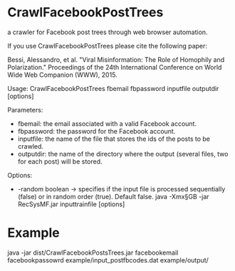# CrawlFacebookPostTrees
a crawler for Facebook post trees through web browser automation.

If you use CrawlFacebookPostTrees please cite the following paper:

Bessi, Alessandro, et al. "Viral Misinformation: The Role of Homophily and Polarization." Proceedings of the 24th International Conference on World Wide Web Companion (WWW), 2015.

Usage:
 CrawlFacebookPostTrees fbemail fbpassword inputfile outputdir [options]

Parameters:
- fbemail: the email associated with a valid Facebook account.
- fbpassword: the password for the Facebook account.
- inputfile: the name of the file that stores the ids of the posts to be crawled.
- outputdir: the name of the directory where the output (several files, two for each post) will be stored.

Options:
- -random boolean  ->  specifies if the input file is processed sequentially (false) or in random order (true). Default false.
java -Xmx§GB -jar RecSysMF.jar inputtrainfile [options]

# Example

java -jar dist/CrawlFacebookPostsTrees.jar facebookemail facebookpassowrd example/input_postfbcodes.dat example/output/
